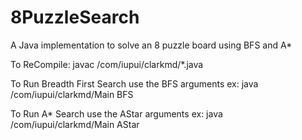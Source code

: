 # 8PuzzleSearch
A Java implementation to solve an 8 puzzle board using BFS and A*

To ReCompile: javac /com/iupui/clarkmd/*.java

To Run Breadth First Search use the BFS arguments ex: java /com/iupui/clarkmd/Main BFS

To Run A* Search use the AStar arguments ex: java /com/iupui/clarkmd/Main AStar
